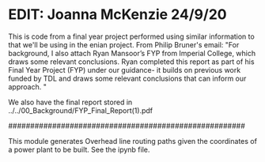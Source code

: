 
EDIT: Joanna McKenzie 24/9/20
=============================
This is code from a final year project performed using similar information to
that we'll be using in the enian project. From Philip Bruner's email:
"For background, I also attach Ryan Mansoor’s FYP from Imperial College, 
which draws some relevant conclusions. Ryan completed this report as part 
of his Final Year Project (FYP) under our guidance- it builds on previous 
work funded by TDL and draws some relevant conclusions that can inform our 
approach. "

We also have the final report stored in ../../00_Background/FYP_Final_Report(1).pdf

######################################################

This module generates Overhead line routing paths given the coordinates of a power plant to be built.
See the ipynb file.
